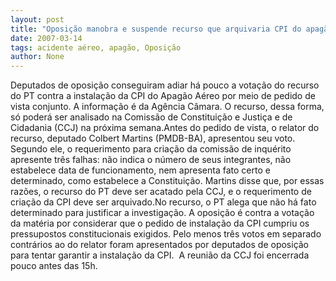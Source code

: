 ```yaml
---
layout: post
title: "Oposição manobra e suspende recurso que arquivaria CPI do apagão aéreo"
date: 2007-03-14
tags: acidente aéreo, apagão, Oposição
author: None
---
```

Deputados de oposi&ccedil;&atilde;o conseguiram adiar h&aacute; pouco a vota&ccedil;&atilde;o do recurso do PT contra a instala&ccedil;&atilde;o da CPI do Apag&atilde;o A&eacute;reo por meio de pedido de vista conjunto. A informa&ccedil;&atilde;o &eacute; da Ag&ecirc;ncia C&acirc;mara.&nbsp;O recurso, dessa forma, s&oacute; poder&aacute; ser analisado na Comiss&atilde;o de Constitui&ccedil;&atilde;o e Justi&ccedil;a e de Cidadania (CCJ) na pr&oacute;xima semana.Antes do pedido de vista, o relator do recurso, deputado Colbert Martins (PMDB-BA), apresentou seu voto. Segundo ele, o requerimento para cria&ccedil;&atilde;o da comiss&atilde;o de inqu&eacute;rito apresente tr&ecirc;s falhas: n&atilde;o indica o n&uacute;mero de seus integrantes, n&atilde;o estabelece data de funcionamento, nem apresenta fato certo e determinado, como estabelece a Constitui&ccedil;&atilde;o. Martins disse que, por essas raz&otilde;es, o recurso do PT deve ser acatado pela CCJ, e o requerimento de cria&ccedil;&atilde;o da CPI deve ser arquivado.No recurso, o PT alega que n&atilde;o h&aacute; fato determinado para justificar a investiga&ccedil;&atilde;o. A oposi&ccedil;&atilde;o &eacute; contra a vota&ccedil;&atilde;o da mat&eacute;ria por considerar que o pedido de instala&ccedil;&atilde;o da CPI cumpriu os pressupostos constitucionais exigidos. Pelo menos tr&ecirc;s votos em separado contr&aacute;rios ao do relator foram apresentados por deputados de oposi&ccedil;&atilde;o para tentar garantir a instala&ccedil;&atilde;o da CPI.&nbsp; A reuni&atilde;o da CCJ foi encerrada pouco antes das 15h. 